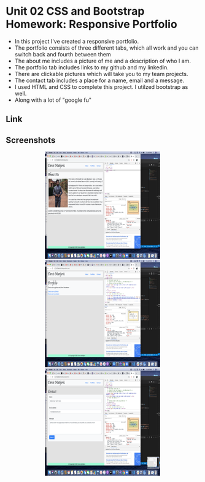 # Unit 02 CSS and Bootstrap Homework: Responsive Portfolio
* In this project I've created a responsive portfolio. 
* The portfolio consists of three different tabs, which all work and you can switch back and fourth between them
* The about me includes a picture of me and a description of who I am. 
* The portfolio tab includes links to my github and my linkedin.
* There are clickable pictures which will take you to my team projects.
* The contact tab includes a place for a name, email and a message. 
* I used HTML and CSS to complete this project. I utilzed bootstrap as well.
* Along with a lot of "google fu"

## Link
<!-- * [My Portfolio](https://denismatijevic.github.io/responsive-portfolio/) -->

## Screenshots

<p style ="text-align:center;">
<img src="assets/aboutme.png" width="300" alt= "Frame" height="280"/>
<img src="assets/portfolio.png"  width="300" alt="Home Page" height="280"/>
<img src="assets/contact.png" width="300" alt="Live Hubble View" height="280"/>
</p>
